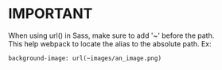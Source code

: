 # IMPORTANT
When using url() in Sass, make sure to add '~' before the path. <br />
This help webpack to locate the alias to the absolute path.
Ex:
```
background-image: url(~images/an_image.png)
```